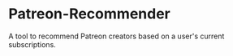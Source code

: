 # Patreon-Recommender
A tool to recommend Patreon creators based on a user's current subscriptions.
